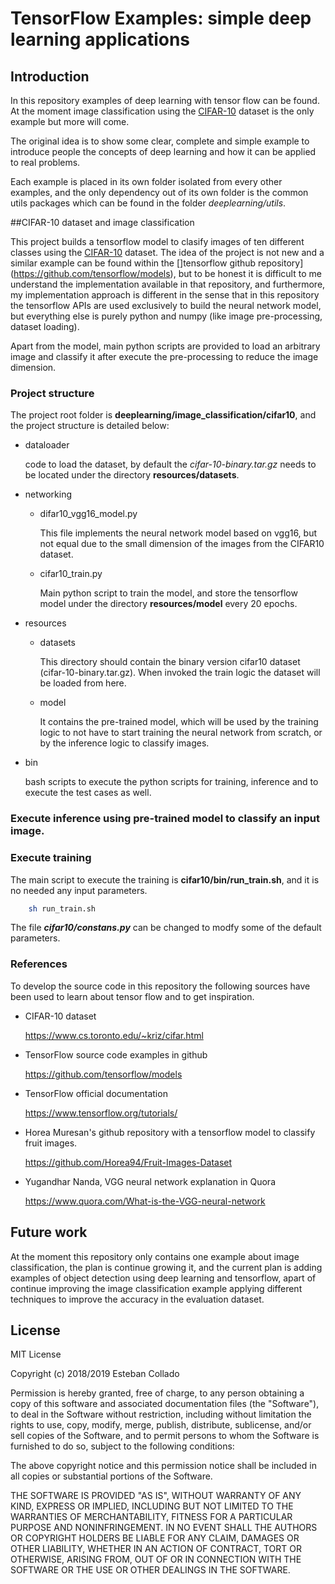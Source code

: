 # TensorFlow Examples: simple deep learning applications

## Introduction

In this repository examples of deep learning with tensor flow can be found. At the moment image classification using the 
[CIFAR-10](https://www.cs.toronto.edu/~kriz/cifar.html)  dataset is the only example but more will come.

The original idea is to show some clear, complete and simple example to introduce people the concepts of deep learning
and how it can be applied to real problems.

Each example is placed in its own folder isolated from every other examples, and the only dependency out of its own
folder is the common utils packages which can be found in the folder *deeplearning/utils*.


##CIFAR-10 dataset and image classification

This project builds a tensorflow model to clasify images of ten different classes using the
[CIFAR-10](https://www.cs.toronto.edu/~kriz/cifar.html) dataset. The idea of the project is not new and a similar example
can be found within the []tensorflow github repository] (https://github.com/tensorflow/models), but to be honest
it is difficult to me understand the implementation available in that repository, and furthermore, my implementation
approach is different in the sense that in this repository the tensorflow APIs are used exclusively to build the 
neural network model, but everything else is purely python and numpy (like image pre-processing, dataset loading).

Apart from the model, main python scripts are provided to load an arbitrary image and classify it after execute the 
pre-processing to reduce the image dimension.  


### Project structure

The project root folder is **deeplearning/image_classification/cifar10**, and the project structure is detailed below:

- dataloader
    
    code to load the dataset, by default the *cifar-10-binary.tar.gz* needs to be located under the directory
    **resources/datasets**.
    
- networking
    - difar10_vgg16_model.py
    
        This file implements the neural network model based on vgg16, but not equal due to the small dimension of the
        images from the CIFAR10 dataset.
        
    - cifar10_train.py
    
        Main python script to train the model, and store the tensorflow model under the directory **resources/model**
        every 20 epochs.
    
- resources
    - datasets
    
        This directory should contain the binary version cifar10 dataset (cifar-10-binary.tar.gz). When invoked the
        train logic the dataset will be loaded from here. 
        
    - model
    
        It contains the pre-trained model, which will be used by the training logic to not have to start training
        the neural network from scratch, or by the inference logic to classify images.
     
- bin

    bash scripts to execute the python scripts for training, inference and to execute the test cases as well.

### Execute inference using pre-trained model to classify an input image.


### Execute training
 
 The main script to execute the training is **cifar10/bin/run_train.sh**, and it is no needed any input parameters.
 
```bash
    sh run_train.sh
```
 
 The file ***cifar10/constans.py*** can be changed to modfy some of the default parameters.
 
### References

To develop the source code in this repository the following sources have been used to learn about tensor flow and to
get inspiration.

- CIFAR-10 dataset

    https://www.cs.toronto.edu/~kriz/cifar.html
    
- TensorFlow source code examples in github 
    
    https://github.com/tensorflow/models
    
- TensorFlow official documentation
    
    https://www.tensorflow.org/tutorials/
    
- Horea Muresan's github repository with a tensorflow model to classify fruit images.
    
    https://github.com/Horea94/Fruit-Images-Dataset
    
- Yugandhar Nanda, VGG neural network explanation in Quora

    https://www.quora.com/What-is-the-VGG-neural-network

## Future work

At the moment this repository only contains one example about image classification, the plan is continue growing it, and
the current plan is adding examples of object detection using deep learning and tensorflow, apart of continue
improving the image classification example applying different techniques to improve the accuracy in the evaluation 
dataset.

## License

MIT License

Copyright (c) 2018/2019 Esteban Collado

Permission is hereby granted, free of charge, to any person obtaining a copy
of this software and associated documentation files (the "Software"), to deal
in the Software without restriction, including without limitation the rights
to use, copy, modify, merge, publish, distribute, sublicense, and/or sell
copies of the Software, and to permit persons to whom the Software is
furnished to do so, subject to the following conditions:

The above copyright notice and this permission notice shall be included in all
copies or substantial portions of the Software.

THE SOFTWARE IS PROVIDED "AS IS", WITHOUT WARRANTY OF ANY KIND, EXPRESS OR
IMPLIED, INCLUDING BUT NOT LIMITED TO THE WARRANTIES OF MERCHANTABILITY,
FITNESS FOR A PARTICULAR PURPOSE AND NONINFRINGEMENT. IN NO EVENT SHALL THE
AUTHORS OR COPYRIGHT HOLDERS BE LIABLE FOR ANY CLAIM, DAMAGES OR OTHER
LIABILITY, WHETHER IN AN ACTION OF CONTRACT, TORT OR OTHERWISE, ARISING FROM,
OUT OF OR IN CONNECTION WITH THE SOFTWARE OR THE USE OR OTHER DEALINGS IN THE
SOFTWARE.
